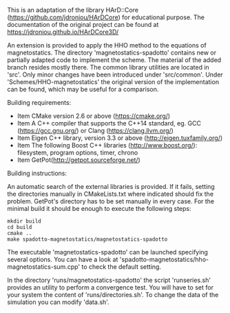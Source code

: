 This is an adaptation of the library HArD::Core (https://github.com/jdroniou/HArDCore) for educational purpose. 
The documentation of the original project can be found at https://jdroniou.github.io/HArDCore3D/

An extension is provided to apply the HHO method to the equations of magnetostatics. The directory 'magnetostatics-spadotto' contains
new or partially adapted code to implement the scheme. The material of the added branch resides mostly there.
The common library utilities are located in 'src'. Only minor changes have been introduced under 'src/common'.
Under 'Schemes/HHO-magnetostatics' the original version of the implementation can be found, which may be useful for a comparison.   

Building requirements:

* Item CMake version 2.6 or above (https://cmake.org/)
* Item A C++ compiler that supports the C++14 standard, eg. GCC (https://gcc.gnu.org/) or Clang (https://clang.llvm.org/)
* Item Eigen C++ library, version 3.3 or above (http://eigen.tuxfamily.org/)
* Item The following Boost C++ libraries (http://www.boost.org/): filesystem, program options, timer, chrono
* Item GetPot(http://getpot.sourceforge.net/)

Building instructions: 

An automatic search of the external libraries is provided. 
If it fails,  setting the directories manually in CMakeLists.txt where indicated should fix the problem. 
GetPot's directory has to be set manually in every case.
For the minimal build it should be enough to execute the following steps:

```
mkdir build
cd build
cmake ..
make spadotto-magnetostatics/magnetostatics-spadotto
```
 


The executable 'magnetostatics-spadotto' can be launched specifying several options. You can have a look at 
'spadotto-magnetostatics/hho-magnetostatics-sum.cpp' to check the default setting.  

In the directory 'runs/magnetostatics-spadotto' the script 'runseries.sh' provides an utility to perform a convergence test. 
You will have to set for your system the content of 'runs/directories.sh'. To change the data of the simulation you can modify 'data.sh'.


